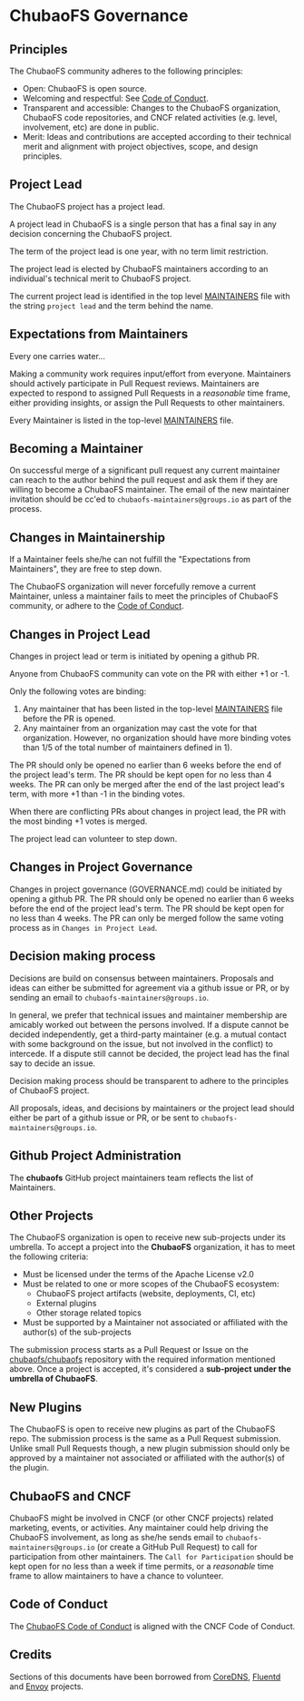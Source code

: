 # ChubaoFS Governance

## Principles

The ChubaoFS community adheres to the following principles:

- Open: ChubaoFS is open source.
- Welcoming and respectful: See [Code of Conduct](CODE_OF_CONDUCT.md).
- Transparent and accessible: Changes to the ChubaoFS organization, ChubaoFS code repositories, and CNCF related activities (e.g. level, involvement, etc) are done in public.
- Merit: Ideas and contributions are accepted according to their technical merit and alignment with project objectives, scope, and design principles.

## Project Lead

The ChubaoFS project has a project lead.

A project lead in ChubaoFS is a single person that has a final say in any decision concerning the ChubaoFS project.

The term of the project lead is one year, with no term limit restriction.

The project lead is elected by ChubaoFS maintainers according to an individual's technical merit to ChubaoFS project.

The current project lead is identified in the top level [MAINTAINERS](MAINTAINERS) file with the string
`project lead` and the term behind the name.


## Expectations from Maintainers

Every one carries water...

Making a community work requires input/effort from everyone. Maintainers should actively
participate in Pull Request reviews. Maintainers are expected to respond to assigned Pull Requests
in a *reasonable* time frame, either providing insights, or assign the Pull Requests to other
maintainers.

Every Maintainer is listed in the top-level [MAINTAINERS](https://github.com/chubaofs/chubaofs/blob/master/MAINTAINERS.md)
file.


## Becoming a Maintainer

On successful merge of a significant pull request any current maintainer can reach
to the author behind the pull request and ask them if they are willing to become a ChubaoFS
maintainer. The email of the new maintainer invitation should be cc'ed to `chubaofs-maintainers@groups.io`
as part of the process.

## Changes in Maintainership

If a Maintainer feels she/he can not fulfill the "Expectations from Maintainers", they are free to step down.

The ChubaoFS organization will never forcefully remove a current Maintainer, unless a maintainer
fails to meet the principles of ChubaoFS community,
or adhere to the [Code of Conduct](CODE_OF_CONDUCT.md).

## Changes in Project Lead

Changes in project lead or term is initiated by opening a github PR.

Anyone from ChubaoFS community can vote on the PR with either +1 or -1.

Only the following votes are binding:
1) Any maintainer that has been listed in the top-level [MAINTAINERS](MAINTAINERS.md) file before the PR is opened.
2) Any maintainer from an organization may cast the vote for that organization. However, no organization
should have more binding votes than 1/5 of the total number of maintainers defined in 1).

The PR should only be opened no earlier than 6 weeks before the end of the project lead's term.
The PR should be kept open for no less than 4 weeks. The PR can only be merged after the end of the
last project lead's term, with more +1 than -1 in the binding votes.

When there are conflicting PRs about changes in project lead, the PR with the most binding +1 votes is merged.

The project lead can volunteer to step down.

## Changes in Project Governance

Changes in project governance (GOVERNANCE.md) could be initiated by opening a github PR.
The PR should only be opened no earlier than 6 weeks before the end of the project lead's term.
The PR should be kept open for no less than 4 weeks. The PR can only be merged follow the same
voting process as in `Changes in Project Lead`.

## Decision making process

Decisions are build on consensus between maintainers.
Proposals and ideas can either be submitted for agreement via a github issue or PR,
or by sending an email to `chubaofs-maintainers@groups.io`.

In general, we prefer that technical issues and maintainer membership are amicably worked out between the persons involved.
If a dispute cannot be decided independently, get a third-party maintainer (e.g. a mutual contact with some background
on the issue, but not involved in the conflict) to intercede.
If a dispute still cannot be decided, the project lead has the final say to decide an issue.

Decision making process should be transparent to adhere to
the principles of ChubaoFS project.

All proposals, ideas, and decisions by maintainers or the project lead
should either be part of a github issue or PR, or be sent to `chubaofs-maintainers@groups.io`.

## Github Project Administration

The __chubaofs__ GitHub project maintainers team reflects the list of Maintainers.

## Other Projects

The ChubaoFS organization is open to receive new sub-projects under its umbrella. To accept a project
into the __ChubaoFS__ organization, it has to meet the following criteria:

- Must be licensed under the terms of the Apache License v2.0
- Must be related to one or more scopes of the ChubaoFS ecosystem:
  - ChubaoFS project artifacts (website, deployments, CI, etc)
  - External plugins
  - Other storage related topics
- Must be supported by a Maintainer not associated or affiliated with the author(s) of the sub-projects

The submission process starts as a Pull Request or Issue on the
[chubaofs/chubaofs](https://github.com/chubaofs/chubaofs) repository with the required information
mentioned above. Once a project is accepted, it's considered a __sub-project under the umbrella of ChubaoFS__.

## New Plugins

The ChubaoFS is open to receive new plugins as part of the ChubaoFS repo. The submission process is the same as a Pull Request submission. Unlike small Pull Requests though, a new plugin submission should only be approved by a maintainer not associated or affiliated with the author(s) of the plugin.

## ChubaoFS and CNCF

ChubaoFS might be involved in CNCF (or other CNCF projects) related
marketing, events, or activities. Any maintainer could help driving the ChubaoFS involvement, as long as
she/he sends email to `chubaofs-maintainers@groups.io` (or create a GitHub Pull Request) to call for participation
from other maintainers. The `Call for Participation` should be kept open for no less than a week if time
permits, or a _reasonable_ time frame to allow maintainers to have a chance to volunteer.

## Code of Conduct

The [ChubaoFS Code of Conduct](CODE_OF_CONDUCT.md) is aligned with the CNCF Code of Conduct.

## Credits

Sections of this documents have been borrowed from [CoreDNS](https://raw.githubusercontent.com/coredns/coredns/master/GOVERNANCE.md), [Fluentd](https://github.com/fluent/fluentd/blob/master/GOVERNANCE.md) and [Envoy](https://github.com/envoyproxy/envoy/blob/master/GOVERNANCE.md) projects.
